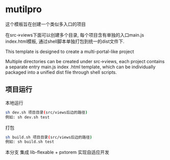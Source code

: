 # mutilpro

这个模板旨在创建一个类似多入口的项目

在src->views下面可以创建多个目录, 每个项目含有单独的入口main.js index.html模板, 通过shell脚本单独打包到统一的dist文件下.

This template is designed to create a multi-portal-like project

Multiple directories can be created under src->views, each project contains a separate entry main.js index .html template, which can be individually packaged into a unified dist file through shell scripts.

## 项目运行

本地运行

```sh
sh dev.sh 项目目录(src/views后边的路径)
例如: sh dev.sh test
```

打包

```sh
sh build.sh 项目目录(src/views后边的路径)
例如: sh build.sh test
```

本分支 集成 lib-flexable + pxtorem 实现自适应开发
